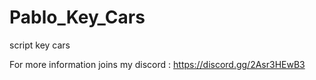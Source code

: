 # Pablo_Key_Cars
script key cars

For more information joins my discord : https://discord.gg/2Asr3HEwB3

